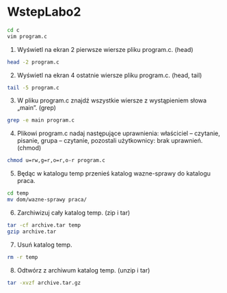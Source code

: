 WstepLabo2
==========
```sh
cd c
vim program.c
```

1. Wyświetl na ekran 2 pierwsze wiersze pliku program.c. (head)

```sh
head -2 program.c
```

2. Wyświetl na ekran 4 ostatnie wiersze pliku program.c. (head, tail)

```sh
tail -5 program.c
```

3. W pliku program.c znajdź wszystkie wiersze z wystąpieniem słowa „main”. (grep)

```sh
grep -e main program.c
```

4. Plikowi program.c nadaj następujące uprawnienia: właściciel – czytanie, pisanie, grupa – czytanie, pozostali użytkownicy: brak uprawnień. (chmod)

```sh
chmod u=rw,g=r,o=r,o-r program.c
```

5. Będąc w katalogu temp przenieś katalog wazne-sprawy do katalogu praca.

```sh
cd temp
mv dom/wazne-sprawy praca/
```

6. Zarchiwizuj cały katalog temp. (zip i tar)

```sh
tar -cf archive.tar temp
gzip archive.tar
```

7. Usuń katalog temp.

```sh
rm -r temp
```

8. Odtwórz z archiwum katalog temp. (unzip i tar)

```sh
tar -xvzf archive.tar.gz
```


